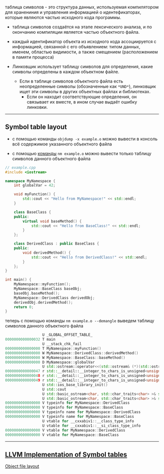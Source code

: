 таблица символов - это структура данных, используемая компилятором для хранениния и управления информацией о идентефикаторах, которые являются частью исходного кода программы.

- таблица символов создаётся на этапе лексического анализа, и по окончанию компиляции является частью объектного файла.

- каждый идентификатор объекта из исходного кода ассоциируется с информацией, связанной с его объявлением: типом данных, именем, областью видимости, а также смещением (расположением в памяти процесса)

- Линковщик использует таблицу символов для определения, какие символы определены в каждом объектном файле.

	- Если в таблице символов объектного файла есть неопределенные символы (обозначенные как `*UND*`), линковщик ищет эти символы в других объектных файлах и библиотеках. 
		- Если он находит соответствующие определения, он связывает их вместе, в ином случае выдаёт ошибку линковки.

---
## Symbol table layout


- с помощью команды `objdump -x example.o` можно вывести в консоль всё содержимое указанного объектного файла

- с помощью [команды](https://linux.die.net/man/1/nm) `nm example.o` можно вывести только таблицу символов данного объектного файла


``` c++
// example.cpp
#include <iostream>

namespace MyNamespace {
    int globalVar = 42;

    void myFunction() {
        std::cout << "Hello from MyNamespace!" << std::endl;
    }

    class BaseClass {
    public:
        virtual void baseMethod() {
            std::cout << "Hello from BaseClass!" << std::endl;
        }
    };

    class DerivedClass : public BaseClass {
    public:
        void derivedMethod() {
            std::cout << "Hello from DerivedClass!" << std::endl;
        }
    };
}

int main() {
    MyNamespace::myFunction();
    MyNamespace::BaseClass baseObj;
    baseObj.baseMethod();
    MyNamespace::DerivedClass derivedObj;
    derivedObj.derivedMethod();
    return 0;
}
```

теперь с помощью команды `nm example.o --demangle` выведем таблицу символов данного объектного файла

``` c++
                 U _GLOBAL_OFFSET_TABLE_
0000000000000032 T main
                 U __stack_chk_fail
0000000000000000 T MyNamespace::myFunction()
0000000000000000 W MyNamespace::DerivedClass::derivedMethod()
0000000000000000 W MyNamespace::BaseClass::baseMethod()
0000000000000000 D MyNamespace::globalVar
                 U std::ostream::operator<<(std::ostream& (*)(std::ostream&))
0000000000000047 r std::__detail::__integer_to_chars_is_unsigned<unsigned int>
0000000000000048 r std::__detail::__integer_to_chars_is_unsigned<unsigned long>
0000000000000049 r std::__detail::__integer_to_chars_is_unsigned<unsigned long long>
                 U std::ios_base_library_init()
                 U std::cout
                 U std::basic_ostream<char, std::char_traits<char> >& std::endl<char, std::char_traits<char> >(std::basic_ostream<char, std::char_traits<char> >&)
                 U std::basic_ostream<char, std::char_traits<char> >& std::operator<< <std::char_traits<char> >(std::basic_ostream<char, std::char_traits<char> >&, char const*)
0000000000000000 V typeinfo for MyNamespace::DerivedClass
0000000000000000 V typeinfo for MyNamespace::BaseClass
0000000000000000 V typeinfo name for MyNamespace::DerivedClass
0000000000000000 V typeinfo name for MyNamespace::BaseClass
                 U vtable for __cxxabiv1::__class_type_info
                 U vtable for __cxxabiv1::__si_class_type_info
0000000000000000 V vtable for MyNamespace::DerivedClass
0000000000000000 V vtable for MyNamespace::BaseClass

```


---
## [LLVM Implementation of Symbol tables](https://llvm.org/doxygen/ValueSymbolTable_8h_source.html)


[Object file layout](https://www.opennet.ru/soft/ruprog/coff.txt)
